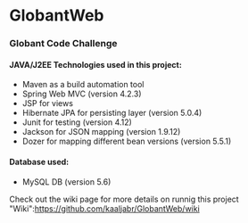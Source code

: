 # GlobantWeb
### Globant Code Challenge

#### JAVA/J2EE Technologies used in this project:
* Maven as a build automation tool
* Spring Web MVC (version 4.2.3)
* JSP for views
* Hibernate JPA for persisting layer (version 5.0.4)
* Junit for testing (version 4.12)
* Jackson for JSON mapping (version 1.9.12)
* Dozer for mapping different bean versions (version 5.5.1)

#### Database used:
* MySQL DB (version 5.6)

Check out the wiki page for more details on runnig this project
"Wiki":https://github.com/kaaljabr/GlobantWeb/wiki